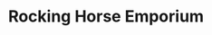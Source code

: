 ---
title: "Rocking Horse Emporium"
url: /burgess-hill/rocking-horse-emporium/
shop: Gebrauchtwaren
---